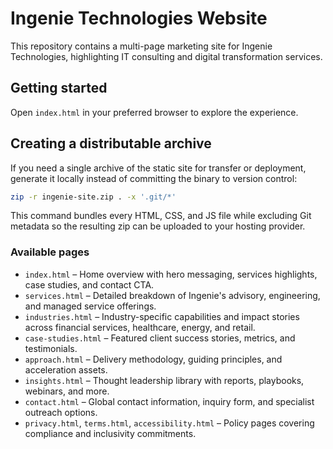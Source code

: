 # Ingenie Technologies Website

This repository contains a multi-page marketing site for Ingenie Technologies, highlighting IT consulting and digital transformation services.

## Getting started

Open `index.html` in your preferred browser to explore the experience.

## Creating a distributable archive

If you need a single archive of the static site for transfer or deployment, generate it locally instead of committing the binary
to version control:

```bash
zip -r ingenie-site.zip . -x '.git/*'
```

This command bundles every HTML, CSS, and JS file while excluding Git metadata so the resulting zip can be uploaded to your
hosting provider.

### Available pages

- `index.html` – Home overview with hero messaging, services highlights, case studies, and contact CTA.
- `services.html` – Detailed breakdown of Ingenie's advisory, engineering, and managed service offerings.
- `industries.html` – Industry-specific capabilities and impact stories across financial services, healthcare, energy, and retail.
- `case-studies.html` – Featured client success stories, metrics, and testimonials.
- `approach.html` – Delivery methodology, guiding principles, and acceleration assets.
- `insights.html` – Thought leadership library with reports, playbooks, webinars, and more.
- `contact.html` – Global contact information, inquiry form, and specialist outreach options.
- `privacy.html`, `terms.html`, `accessibility.html` – Policy pages covering compliance and inclusivity commitments.
